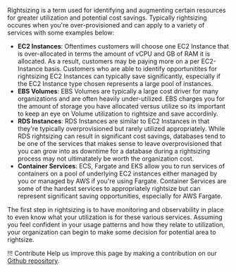 Rightsizing is a term used for identifying and augmenting certain resources for greater utilization and potential cost savings. Typically rightsizing occures when you're over-provisioned and can apply to a variety of services with some examples below:

* **EC2 Instances**: Oftentimes customers will choose one EC2 Instance that is over-allocated in terms the amount of vCPU and GB of RAM it is allocated. As a result, customers may be paying more on a per EC2-Instance basis. Customers who are able to identify opportunitites for rightsizing EC2 Instances can typically save significantly, especially if the EC2 Instance type chosen represents a large pool of instances. 
* **EBS Volumes**: EBS Volumes are typically a large cost driver for many organizations and are often heavily under-utilized. EBS charges you for the amount of storage you have allocated versus utilize so its important to keep an eye on Volume utilization to rightsize and save accordinly. 
* **RDS Instances**: RDS Instances are similar to EC2 Instances in that they're typically overprovisioned but rarely utilized appropriately. While RDS rightsizing can result in significant cost savings, databases tend to be one of the services that makes sense to leave overprovisioned that you can grow into as downtime for a database during a rightsizing process may not ultimatately be worth the organization cost. 
* **Container Services**: ECS, Fargate and EKS allow you to run services of containers on a pool of underlying EC2 instances either managed by you or managed by AWS if you're using Fargate. Container Services are some of the hardest services to appropriately rightsize but can represent significant saving opportunities, especially for AWS Fargate. 


The first step in rightsizing is to have monitoring and observability in place to even know what your utilization is for these various services. Assuming you feel confident in your usage patterns and how they relate to utilization, your organization can begin to make some decision for potential area to rightsize. 

!!! Contribute
	Help us improve this page by making a contribution on our [Github repository](https://github.com/vantage-sh/handbook).